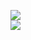 [![](https://img.shields.io/badge/Made%20With-Github%20Spray-lightgrey.svg?style=for-the-badge&logo=github)](https://github.com/Annihil/github-spray#20930)  
[![](https://i.imgur.com/2DrTn0Z.gif)](https://github.com/Annihil/github-spray)